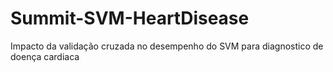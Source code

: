 # Summit-SVM-HeartDisease
Impacto da validação cruzada no desempenho do SVM para diagnostico de doença cardiaca
